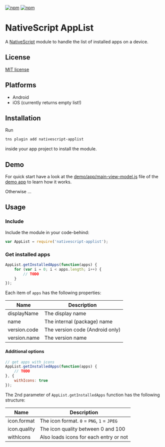 [![npm](https://img.shields.io/npm/v/nativescript-applist.svg)](https://www.npmjs.com/package/nativescript-applist)
[![npm](https://img.shields.io/npm/dt/nativescript-applist.svg?label=npm%20downloads)](https://www.npmjs.com/package/nativescript-applist)

# NativeScript AppList

A [NativeScript](https://nativescript.org/) module to handle the list of installed apps on a device.

## License

[MIT license](https://raw.githubusercontent.com/mkloubert/nativescript-applist/master/LICENSE)

## Platforms

* Android
* iOS (currently returns empty list!)

## Installation

Run

```bash
tns plugin add nativescript-applist
```

inside your app project to install the module.

## Demo

For quick start have a look at the [demo/app/main-view-model.js](https://github.com/mkloubert/nativescript-applist/blob/master/demo/app/main-view-model.js) file of the [demo app](https://github.com/mkloubert/nativescript-applist/tree/master/demo) to learn how it works.

Otherwise ...

## Usage

### Include

Include the module in your code-behind:

```javascript
var AppList = require('nativescript-applist');
```

### Get installed apps

```javascript
AppList.getInstalledApps(function(apps) {
    for (var i = 0; i < apps.length; i++) {
        // TODO
    }
});
```

Each item of `apps` has the following properties:

| Name  | Description  |
| ----- | ----------- |
| displayName | The display name |
| name | The internal (package) name |
| version.code | The version code (Android only) |
| version.name | The version name |

#### Additional options

```javascript
// get apps with icons
AppList.getInstalledApps(function(apps) {
    // TODO
}, {
    withIcons: true
});
```

The 2nd parameter of `AppList.getInstalledApps` function has the following structure:

| Name  | Description  |
| ----- | ----------- |
| icon.format | The icon format. `0` = `PNG`, `1` = `JPEG` |
| icon.quality | The icon quality between 0 and 100 |
| withIcons | Also loads icons for each entry or not |
